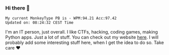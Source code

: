### Hi there 👋
<!-- PB START -->
```
My current MonkeyType PB is - WPM:94.21 Acc:97.42
Updated on: 08:24:32 CEST Time
```
<!-- PB END -->
I'm an IT person, just overall. I like CTFs, hacking, coding games, making Python apps. Just a lot of stuff.
You can check out my website [here](https://skill3472.github.io/).
I will probably add some interesting stuff here, when I get the idea to do so. Take care ❤️
